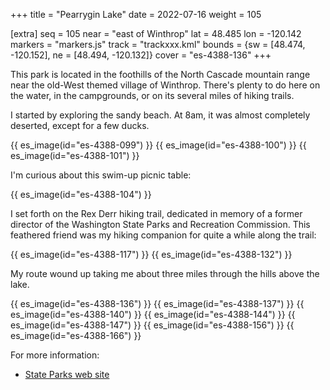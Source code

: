 +++
title = "Pearrygin Lake"
date = 2022-07-16
weight = 105

[extra]
seq = 105
near = "east of Winthrop"
lat = 48.485
lon = -120.142
markers = "markers.js"
track = "trackxxx.kml"
bounds = {sw = [48.474, -120.152], ne = [48.494, -120.132]}
cover = "es-4388-136"
+++

This park is located in the foothills of the North Cascade mountain range near the old-West themed village of Winthrop. There's plenty to do here on the water, in the campgrounds, or on its several miles of hiking trails.

<!-- more -->

I started by exploring the sandy beach. At 8am, it was almost completely deserted, except for a few ducks.

{{ es_image(id="es-4388-099") }}
{{ es_image(id="es-4388-100") }}
{{ es_image(id="es-4388-101") }}

I'm curious about this swim-up picnic table:

{{ es_image(id="es-4388-104") }}

I set forth on the Rex Derr hiking trail, dedicated in memory of a former director of the Washington State Parks and Recreation Commission. This feathered friend was my hiking companion for quite a while along the trail:

{{ es_image(id="es-4388-117") }}
{{ es_image(id="es-4388-132") }}

My route wound up taking me about three miles through the hills above the lake.

{{ es_image(id="es-4388-136") }}
{{ es_image(id="es-4388-137") }}
{{ es_image(id="es-4388-140") }}
{{ es_image(id="es-4388-144") }}
{{ es_image(id="es-4388-147") }}
{{ es_image(id="es-4388-156") }}
{{ es_image(id="es-4388-166") }}

For more information:

* [State Parks web site](https://www.parks.wa.gov/563/Pearrygin-Lake)
